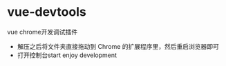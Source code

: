 # vue-devtools
 vue chrome开发调试插件

- 解压之后将文件夹直接拖动到 Chrome 的扩展程序里，然后重启浏览器即可
- 打开控制台start enjoy development
